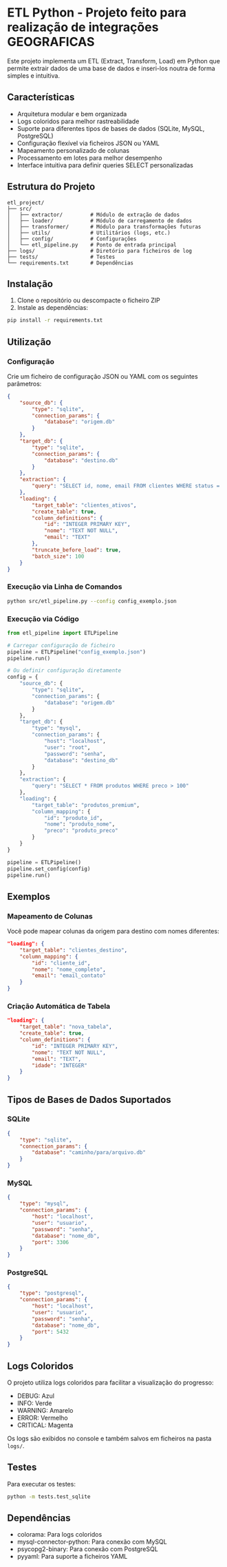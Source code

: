 # ETL Python - Projeto feito para realização de integrações GEOGRAFICAS

Este projeto implementa um ETL (Extract, Transform, Load) em Python que permite extrair dados de uma base de dados e inseri-los noutra de forma simples e intuitiva.

## Características

- Arquitetura modular e bem organizada
- Logs coloridos para melhor rastreabilidade
- Suporte para diferentes tipos de bases de dados (SQLite, MySQL, PostgreSQL)
- Configuração flexível via ficheiros JSON ou YAML
- Mapeamento personalizado de colunas
- Processamento em lotes para melhor desempenho
- Interface intuitiva para definir queries SELECT personalizadas

## Estrutura do Projeto

```
etl_project/
├── src/
│   ├── extractor/         # Módulo de extração de dados
│   ├── loader/            # Módulo de carregamento de dados
│   ├── transformer/       # Módulo para transformações futuras
│   ├── utils/             # Utilitários (logs, etc.)
│   ├── config/            # Configurações
│   └── etl_pipeline.py    # Ponto de entrada principal
├── logs/                  # Diretório para ficheiros de log
├── tests/                 # Testes
└── requirements.txt       # Dependências
```

## Instalação

1. Clone o repositório ou descompacte o ficheiro ZIP
2. Instale as dependências:

```bash
pip install -r requirements.txt
```

## Utilização

### Configuração

Crie um ficheiro de configuração JSON ou YAML com os seguintes parâmetros:

```json
{
    "source_db": {
        "type": "sqlite",
        "connection_params": {
            "database": "origem.db"
        }
    },
    "target_db": {
        "type": "sqlite",
        "connection_params": {
            "database": "destino.db"
        }
    },
    "extraction": {
        "query": "SELECT id, nome, email FROM clientes WHERE status = 'ativo'"
    },
    "loading": {
        "target_table": "clientes_ativos",
        "create_table": true,
        "column_definitions": {
            "id": "INTEGER PRIMARY KEY",
            "nome": "TEXT NOT NULL",
            "email": "TEXT"
        },
        "truncate_before_load": true,
        "batch_size": 100
    }
}
```

### Execução via Linha de Comandos

```bash
python src/etl_pipeline.py --config config_exemplo.json
```

### Execução via Código

```python
from etl_pipeline import ETLPipeline

# Carregar configuração de ficheiro
pipeline = ETLPipeline("config_exemplo.json")
pipeline.run()

# Ou definir configuração diretamente
config = {
    "source_db": {
        "type": "sqlite",
        "connection_params": {
            "database": "origem.db"
        }
    },
    "target_db": {
        "type": "mysql",
        "connection_params": {
            "host": "localhost",
            "user": "root",
            "password": "senha",
            "database": "destino_db"
        }
    },
    "extraction": {
        "query": "SELECT * FROM produtos WHERE preco > 100"
    },
    "loading": {
        "target_table": "produtos_premium",
        "column_mapping": {
            "id": "produto_id",
            "nome": "produto_nome",
            "preco": "produto_preco"
        }
    }
}

pipeline = ETLPipeline()
pipeline.set_config(config)
pipeline.run()
```

## Exemplos

### Mapeamento de Colunas

Você pode mapear colunas da origem para destino com nomes diferentes:

```json
"loading": {
    "target_table": "clientes_destino",
    "column_mapping": {
        "id": "cliente_id",
        "nome": "nome_completo",
        "email": "email_contato"
    }
}
```

### Criação Automática de Tabela

```json
"loading": {
    "target_table": "nova_tabela",
    "create_table": true,
    "column_definitions": {
        "id": "INTEGER PRIMARY KEY",
        "nome": "TEXT NOT NULL",
        "email": "TEXT",
        "idade": "INTEGER"
    }
}
```

## Tipos de Bases de Dados Suportados

### SQLite

```json
{
    "type": "sqlite",
    "connection_params": {
        "database": "caminho/para/arquivo.db"
    }
}
```

### MySQL

```json
{
    "type": "mysql",
    "connection_params": {
        "host": "localhost",
        "user": "usuario",
        "password": "senha",
        "database": "nome_db",
        "port": 3306
    }
}
```

### PostgreSQL

```json
{
    "type": "postgresql",
    "connection_params": {
        "host": "localhost",
        "user": "usuario",
        "password": "senha",
        "database": "nome_db",
        "port": 5432
    }
}
```

## Logs Coloridos

O projeto utiliza logs coloridos para facilitar a visualização do progresso:
- DEBUG: Azul
- INFO: Verde
- WARNING: Amarelo
- ERROR: Vermelho
- CRITICAL: Magenta

Os logs são exibidos no console e também salvos em ficheiros na pasta `logs/`.

## Testes

Para executar os testes:

```bash
python -m tests.test_sqlite
```

## Dependências

- colorama: Para logs coloridos
- mysql-connector-python: Para conexão com MySQL
- psycopg2-binary: Para conexão com PostgreSQL
- pyyaml: Para suporte a ficheiros YAML
